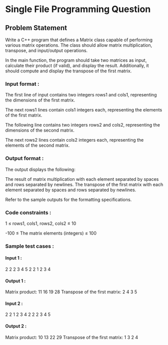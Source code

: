 # Single File Programming Question

## Problem Statement

Write a C++ program that defines a Matrix class capable of performing various matrix operations. The class should allow matrix multiplication, transpose, and input/output operations.

In the main function, the program should take two matrices as input, calculate their product (if valid), and display the result. Additionally, it should compute and display the transpose of the first matrix.

### Input format :

The first line of input contains two integers rows1 and cols1, representing the dimensions of the first matrix.

The next rows1 lines contain cols1 integers each, representing the elements of the first matrix.

The following line contains two integers rows2 and cols2, representing the dimensions of the second matrix.

The next rows2 lines contain cols2 integers each, representing the elements of the second matrix.

### Output format :

The output displays the following:

The result of matrix multiplication with each element separated by spaces and rows separated by newlines.
The transpose of the first matrix with each element separated by spaces and rows separated by newlines.

Refer to the sample outputs for the formatting specifications.

### Code constraints :

1 ≤ rows1, cols1, rows2, cols2 ≤ 10

-100 ≤ The matrix elements (integers) ≤ 100

### Sample test cases :

#### Input 1 :

2 2
2 3
4 5
2 2
1 2
3 4

#### Output 1 :

Matrix product:
11 16
19 28
Transpose of the first matrix:
2 4
3 5

#### Input 2 :

2 2
1 2
3 4
2 2
2 3
4 5

#### Output 2 :

Matrix product:
10 13
22 29
Transpose of the first matrix:
1 3
2 4

